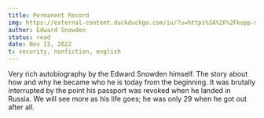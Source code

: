 ```yaml
---
title: Permanent Record
img: https://external-content.duckduckgo.com/iu/?u=https%3A%2F%2Fkopp-medien.websale.net%2Fbilder%2Fgross%2F131420.jpg&f=1&nofb=1&ipt=a37552705f601662065d7ca1e7cd12876bf5180983f1671d33ff50759eb65840&ipo=images
author: Edward Snowden
status: read
date: Nov 13, 2022
t: security, nonfiction, english
---
```


Very rich autobiography by the Edward Snowden himself. The story about how and why he became who he is today from the beginning. It was brutally interrupted by the point his passport was revoked when he landed in Russia. We will see more as his life goes; he was only 29 when he got out after all.
